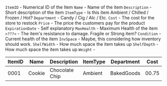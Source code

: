 `ItemID` - Numerical ID of the Item
`Name` - Name of the item
`Description` - Short description of the item
`ItemType` - Is this item Ambient / Chilled / Frozen / Hot?
`Department` - Candy / Cig / Alc / Etc.
`Cost` - The cost for the store to restock
`Price` - The price the customers pay for the product
`ExpirationDate` - Self explanatory
`MaxHealth` - Maximum Health of the item
`>???<` - The item's resistance to damage. Fragile or Strong item?
`Condition` - Current health of the item
`InvSpace` - Maybe, this considering how inventory should work.
`ShelfWidth` - How much space the item takes up 
`ShelfDepth` - How much space the item takes up 
`Weight` - 

| ItemID | Name   | Description    | ItemType | Department | Cost  | Price | Exp(Hours) | Condition |
| ------ | ------ | -------------- | -------- | ---------- | ----- | ----- | ---------- | --------- |
| 0001   | Cookie | Chocolate Chip | Ambient  | BakedGoods | 00.75 | 01.50 |            |           |
